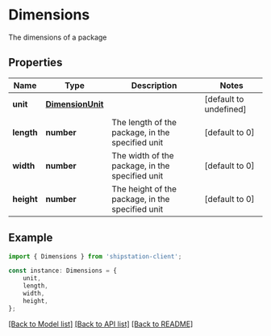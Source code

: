 # Dimensions

The dimensions of a package

## Properties

Name | Type | Description | Notes
------------ | ------------- | ------------- | -------------
**unit** | [**DimensionUnit**](DimensionUnit.md) |  | [default to undefined]
**length** | **number** | The length of the package, in the specified unit | [default to 0]
**width** | **number** | The width of the package, in the specified unit | [default to 0]
**height** | **number** | The height of the package, in the specified unit | [default to 0]

## Example

```typescript
import { Dimensions } from 'shipstation-client';

const instance: Dimensions = {
    unit,
    length,
    width,
    height,
};
```

[[Back to Model list]](../README.md#documentation-for-models) [[Back to API list]](../README.md#documentation-for-api-endpoints) [[Back to README]](../README.md)
